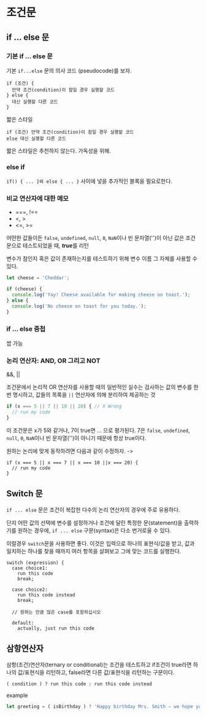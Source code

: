 # 조건문

## if ... else 문

### 기본 if ... else 문
기본 ```if...else``` 문의 의사 코드 (pseudocode)를 보자.

```
if (조건) {
  만약 조건(condition)이 참일 경우 실행할 코드
} else {
  대신 실행할 다른 코드
}
```
짧은 스타일

```
if (조건) 만약 조건(condition)이 참일 경우 실행할 코드
else 대신 실행할 다른 코드
```
짧은 스타일은 추천하지 않는다. 가독성을 위해.

### else if
```if() { ... }와 else { ... }``` 사이에 넣을 추가적인 블록을 필요로한다.

### 비교 연산자에 대한 메모
- ===, !== 
- <, > 
- <=, >= 

어떤한 값들이든 ```false```, ```undefined```, ```null```, ```0```, ```NaN```이나 빈 문자열('')이 아닌 값은 조건문으로 테스트되었을 때, ***true***를 리턴

변수가 참인지 혹은 값이 존재하는지를 테스트하기 위해 변수 이름 그 자체를 사용할 수 있다.
```javascript
let cheese = 'Cheddar';

if (cheese) {
  console.log('Yay! Cheese available for making cheese on toast.');
} else {
  console.log('No cheese on toast for you today.');
}
```

### if ... else 중첩
쌉 가능

### 논리 연산자: AND, OR 그리고 NOT
&&, ||

조건문에서 논리적 OR 연산자를 사용할 때의 일반적인 실수는 검사하는 값의 변수를 한 번 명시하고, 값들의 목록을 ```||``` 연산자에 의해 분리하여 제공하는 것
```javascript
if (x === 5 || 7 || 10 || 20) { // X Wrong
  // run my code
}
```
이 조건문은 x가 5와 같거나, 7이 true면 ... 으로 평가된다. 7은 ```false```, ```undefined```, ```null```, ```0```, ```NaN```이나 빈 문자열('')이 아니기 때문에 항상 true이다.

원하는 논리에 맞게 동작하려면 다음과 같이 수정하자.
->
```
if (x === 5 || x === 7 || x === 10 ||x === 20) {
  // run my code
}
```

## Switch 문
```if ... else``` 문은 조건이 복잡한 다수의 논리 연산자의 경우에 주로 유용하다.

단지 어떤 값의 선택에 변수를 설정하거나 조건에 달린 특정한 문(statement)을 출력하기를 원하는 경우에, ```if ... else``` 구문(syntax)은 다소 번거로울 수 있다.

이럴경우 ```switch```문을 사용하면 좋다. 이것은 입력으로 하나의 표현식/값을 받고, 값과 일치하는 하나를 찾을 때까지 여러 항목을 살펴보고 그에 맞는 코드를 실행한다.
```
switch (expression) {
  case choice1:
    run this code
    break;

  case choice2:
    run this code instead
    break;

  // 원하는 만큼 많은 case를 포함하십시오

  default:
    actually, just run this code
```

## 삼항연산자
삼항(조건)연산자(ternary or conditional)는 조건을 테스트하고 if조건이 true라면 하나의 값/표현식을 리턴하고, false라면 다른 값/표현식을 리턴하는 구문이다.

```( condition ) ? run this code : run this code instead```

example
```javascript
let greeting = ( isBirthday ) ? 'Happy birthday Mrs. Smith — we hope you have a great day!' : 'Good morning Mrs. Smith.';
```
